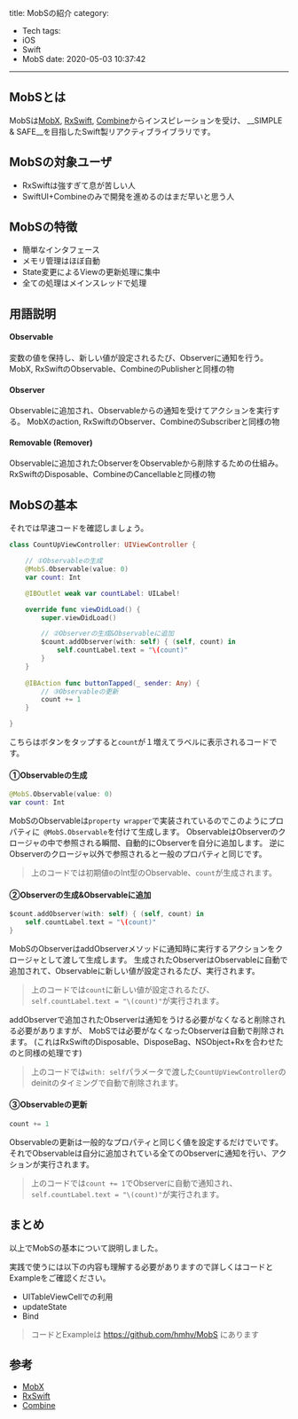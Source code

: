 title: MobSの紹介
category:
  - Tech
tags:
  - iOS
  - Swift
  - MobS
date: 2020-05-03 10:37:42
---

## MobSとは

MobSは[MobX](https://mobx.js.org/), [RxSwift](https://github.com/ReactiveX/RxSwift), [Combine](https://developer.apple.com/documentation/combine)からインスピレーションを受け、
__SIMPLE & SAFE__を目指したSwift製リアクティブライブラリです。
　
## MobSの対象ユーザ

- RxSwiftは強すぎて息が苦しい人
- SwiftUI+Combineのみで開発を進めるのはまだ早いと思う人

## MobSの特徴

- 簡単なインタフェース
- メモリ管理はほぼ自動
- State変更によるViewの更新処理に集中
- 全ての処理はメインスレッドで処理

## 用語説明

#### Observable

変数の値を保持し、新しい値が設定されるたび、Observerに通知を行う。
MobX, RxSwiftのObservable、CombineのPublisherと同様の物

#### Observer

Observableに追加され、Observableからの通知を受けてアクションを実行する。
MobXのaction, RxSwiftのObserver、CombineのSubscriberと同様の物

#### Removable (Remover)

Observableに追加されたObserverをObservableから削除するための仕組み。
RxSwiftのDisposable、CombineのCancellableと同様の物


## MobSの基本

それでは早速コードを確認しましょう。

``` swift
class CountUpViewController: UIViewController {

    // ①Observableの生成
    @MobS.Observable(value: 0)
    var count: Int

    @IBOutlet weak var countLabel: UILabel!

    override func viewDidLoad() {
        super.viewDidLoad()

        // ②Observerの生成&Observableに追加
        $count.addObserver(with: self) { (self, count) in
            self.countLabel.text = "\(count)"
        }
    }
    
    @IBAction func buttonTapped(_ sender: Any) {
        // ③Observableの更新
        count += 1
    }

}
```

こちらはボタンをタップすると`count`が１増えてラベルに表示されるコードです。

#### ①Observableの生成

``` swift
@MobS.Observable(value: 0)
var count: Int
```

MobSのObservableは`property wrapper`で実装されているのでこのようにプロパティに` @MobS.Observable`を付けて生成します。
ObservableはObserverのクロージャの中で参照される瞬間、自動的にObserverを自分に追加します。
逆にObserverのクロージャ以外で参照されると一般のプロパティと同じです。

> 上のコードでは初期値`0`のInt型のObservable、`count`が生成されます。

#### ②Observerの生成&Observableに追加

``` swift
$count.addObserver(with: self) { (self, count) in
    self.countLabel.text = "\(count)"
}
```

MobSのObserverはaddObserverメソッドに通知時に実行するアクションをクロージャとして渡して生成します。
生成されたObserverはObservableに自動で追加されて、Observableに新しい値が設定されるたび、実行されます。

> 上のコードでは`count`に新しい値が設定されるたび、`self.countLabel.text = "\(count)"`が実行されます。

addObserverで追加されたObserverは通知をうける必要がなくなると削除される必要がありますが、
MobSでは必要がなくなったObserverは自動で削除されます。
(これはRxSwiftのDisposable、DisposeBag、NSObject+Rxを合わせたのと同様の処理です)

> 上のコードでは`with: self`パラメータで渡した`CountUpViewController`のdeinitのタイミングで自動で削除されます。

#### ③Observableの更新

``` swift
count += 1
```

Observableの更新は一般的なプロパティと同じく値を設定するだけでいです。それでObservableは自分に追加されている全てのObserverに通知を行い、アクションが実行されます。

> 上のコードでは`count += 1`でObserverに自動で通知され、`self.countLabel.text = "\(count)"`が実行されます。

## まとめ

以上でMobSの基本について説明しました。

実践で使うには以下の内容も理解する必要がありますので詳しくはコードとExampleをご確認ください。

- UITableViewCellでの利用
- updateState
- Bind

> コードとExampleは https://github.com/hmhv/MobS にあります

## 参考

- [MobX](https://mobx.js.org/)
- [RxSwift](https://github.com/ReactiveX/RxSwift)
- [Combine](https://developer.apple.com/documentation/combine)
